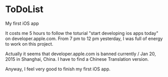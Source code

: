 # ToDoList
My first iOS app

It costs me 5 hours to follow the toturial "start developing ios apps today" on developer.apple.com. From 7 pm 
to 12 pm yesterday, I was full of energy to work on this project. 

Actually it seems that developer.apple.com is banned currently / Jan 20, 2015 in Shanghai, China. I have to find 
a Chinese Translation version. 

Anyway, I feel very good to finish my first iOS app.
